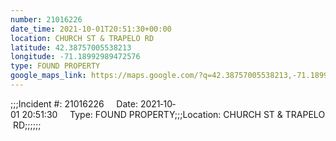 ```yaml
---
number: 21016226
date_time: 2021-10-01T20:51:30+00:00
location: CHURCH ST & TRAPELO RD
latitude: 42.38757005538213
longitude: -71.18992989472576
type: FOUND PROPERTY
google_maps_link: https://maps.google.com/?q=42.38757005538213,-71.18992989472576
---
```


;;;Incident #: 21016226     Date: 2021‐10‐01 20:51:30     Type: FOUND PROPERTY;;;Location: CHURCH ST & TRAPELO RD;;;;;;
